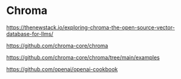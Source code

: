 # Chroma

https://thenewstack.io/exploring-chroma-the-open-source-vector-database-for-llms/

https://github.com/chroma-core/chroma

https://github.com/chroma-core/chroma/tree/main/examples

https://github.com/openai/openai-cookbook


